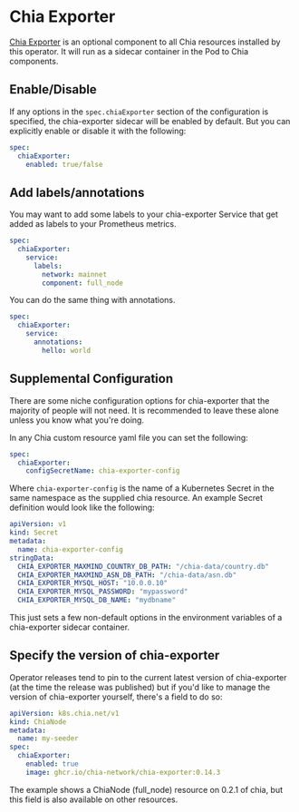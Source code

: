 # Chia Exporter

[Chia Exporter](https://github.com/Chia-Network/chia-exporter) is an optional component to all Chia resources installed by this operator. It will run as a sidecar container in the Pod to Chia components.

## Enable/Disable

If any options in the `spec.chiaExporter` section of the configuration is specified, the chia-exporter sidecar will be enabled by default. But you can explicitly enable or disable it with the following:

```yaml
spec:
  chiaExporter:
    enabled: true/false
```

## Add labels/annotations

You may want to add some labels to your chia-exporter Service that get added as labels to your Prometheus metrics.

```yaml
spec:
  chiaExporter:
    service:
      labels:
        network: mainnet
        component: full_node
```

You can do the same thing with annotations.

```yaml
spec:
  chiaExporter:
    service:
      annotations:
        hello: world
```

## Supplemental Configuration

There are some niche configuration options for chia-exporter that the majority of people will not need. It is recommended to leave these alone unless you know what you're doing.

In any Chia custom resource yaml file you can set the following:

```yaml
spec:
  chiaExporter:
    configSecretName: chia-exporter-config
```

Where `chia-exporter-config` is the name of a Kubernetes Secret in the same namespace as the supplied chia resource. An example Secret definition would look like the following:

```yaml
apiVersion: v1
kind: Secret
metadata:
  name: chia-exporter-config
stringData:
  CHIA_EXPORTER_MAXMIND_COUNTRY_DB_PATH: "/chia-data/country.db"
  CHIA_EXPORTER_MAXMIND_ASN_DB_PATH: "/chia-data/asn.db"
  CHIA_EXPORTER_MYSQL_HOST: "10.0.0.10"
  CHIA_EXPORTER_MYSQL_PASSWORD: "mypassword"
  CHIA_EXPORTER_MYSQL_DB_NAME: "mydbname"
```

This just sets a few non-default options in the environment variables of a chia-exporter sidecar container.

## Specify the version of chia-exporter

Operator releases tend to pin to the current latest version of chia-exporter (at the time the release was published) but if you'd like to manage the version of chia-exporter yourself, there's a field to do so:

```yaml
apiVersion: k8s.chia.net/v1
kind: ChiaNode
metadata:
  name: my-seeder
spec:
  chiaExporter:
    enabled: true
    image: ghcr.io/chia-network/chia-exporter:0.14.3
```

The example shows a ChiaNode (full_node) resource on 0.2.1 of chia, but this field is also available on other resources.
